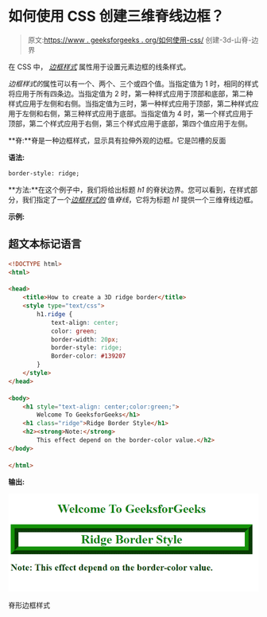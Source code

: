 # 如何使用 CSS 创建三维脊线边框？

> 原文:[https://www . geeksforgeeks . org/如何使用-css/](https://www.geeksforgeeks.org/how-to-create-a-3d-ridge-border-using-css/) 创建-3d-山脊-边界

在 CSS 中， [*边框样式*](https://www.geeksforgeeks.org/css-border-style-property/) 属性用于设置元素边框的线条样式。

*边框样式的*属性可以有一个、两个、三个或四个值。当指定值为 1 时，相同的样式将应用于所有四条边。当指定值为 2 时，第一种样式应用于顶部和底部，第二种样式应用于左侧和右侧。当指定值为三时，第一种样式应用于顶部，第二种样式应用于左侧和右侧，第三种样式应用于底部。当指定值为 4 时，第一个样式应用于顶部，第二个样式应用于右侧，第三个样式应用于底部，第四个值应用于左侧。

**脊:**脊是一种边框样式，显示具有拉伸外观的边框。它是凹槽的反面

**语法:**

```html
border-style: ridge;

```

**方法:**在这个例子中，我们将给出标题 *h1* 的脊状边界。您可以看到，在样式部分，我们指定了一个[*边框样式的*](https://www.geeksforgeeks.org/css-border-style-property/) 值*脊线*，它将为标题 *h1* 提供一个三维脊线边框。

**示例:**

## 超文本标记语言

```html
<!DOCTYPE html>
<html>

<head>
    <title>How to create a 3D ridge border</title>
    <style type="text/css">
        h1.ridge {
            text-align: center;
            color: green;
            border-width: 20px;
            border-style: ridge;
            Border-color: #139207
        }
    </style>
</head>

<body>
    <h1 style="text-align: center;color:green;">
        Welcome To GeeksforGeeks</h1>
    <h1 class="ridge">Ridge Border Style</h1>
    <h2><strong>Note:</strong> 
        This effect depend on the border-color value.</h2>
</body>

</html>
```

**输出:**

![](img/69c63e498339cfc6054607a4bc69cee5.png)

脊形边框样式